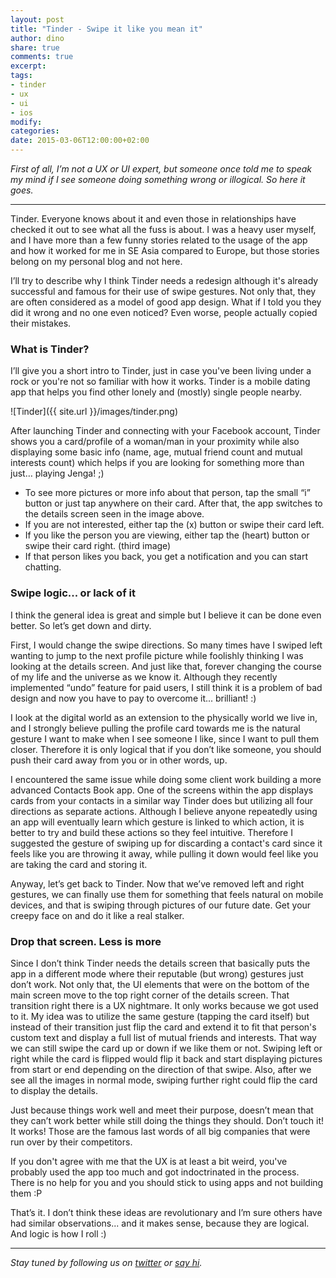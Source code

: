 ```yaml
---
layout: post
title: "Tinder - Swipe it like you mean it"
author: dino
share: true
comments: true
excerpt:
tags:
- tinder
- ux
- ui
- ios
modify:
categories:
date: 2015-03-06T12:00:00+02:00
---
```

*First of all, I’m not a UX or UI expert, but someone once told me to speak my mind if I see someone doing something wrong or illogical. So here it goes.*

---

Tinder. Everyone knows about it and even those in relationships have checked it out to see what all the fuss is about. I was a heavy user myself, and I have more than a few funny stories related to the usage of the app and how it worked for me in SE Asia compared to Europe, but those stories belong on my personal blog and not here.

I’ll try to describe why I think Tinder needs a redesign although it's already successful and famous for their use of swipe gestures. Not only that, they are often considered as a model of good app design. What if I told you they did it wrong and no one even noticed? Even worse, people actually copied their mistakes.

### What is Tinder?

I’ll give you a short intro to Tinder, just in case you've been living under a rock or you're not so familiar with how it works. Tinder is a mobile dating app that helps you find other lonely and (mostly) single people nearby.

![Tinder]({{ site.url }}/images/tinder.png)

After launching Tinder and connecting with your Facebook account, Tinder shows you a card/profile of a woman/man in your proximity while also displaying some basic info (name, age, mutual friend count and mutual interests count) which helps if you are looking for something more than just… playing Jenga! ;)

- To see more pictures or more info about that person, tap the small “i” button or just tap anywhere on their card. After that, the app switches to the details screen seen in the image above.
- If you are not interested, either tap the (x) button or swipe their card left.
- If you like the person you are viewing, either tap the (heart) button or swipe their card right. (third image)
- If that person likes you back, you get a notification and you can start chatting.

### Swipe logic... or lack of it

I think the general idea is great and simple but I believe it can be done even better. So let’s get down and dirty.

First, I would change the swipe directions. So many times have I swiped left wanting to jump to the next profile picture while foolishly thinking I was looking at the details screen. And just like that, forever changing the course of my life and the universe as we know it. Although they recently implemented “undo” feature for paid users, I still think it is a problem of bad design and now you have to pay to overcome it... brilliant! :)

I look at the digital world as an extension to the physically world we live in, and I strongly believe pulling the profile card towards me is the natural gesture I want to make when I see someone I like, since I want to pull them closer. Therefore it is only logical that if you don’t like someone, you should push their card away from you or in other words, up.

I encountered the same issue while doing some client work building a more advanced Contacts Book app. One of the screens within the app displays cards from your contacts in a similar way Tinder does but utilizing all four directions as separate actions. Although I believe anyone repeatedly using an app will eventually learn which gesture is linked to which action, it is better to try and build these actions so they feel intuitive. Therefore I suggested the gesture of swiping up for discarding a contact's card since it feels like you are throwing it away, while pulling it down would feel like you are taking the card and storing it.

Anyway, let’s get back to Tinder. Now that we’ve removed left and right gestures, we can finally use them for something that feels natural on mobile devices, and that is swiping through pictures of our future date. Get your creepy face on and do it like a real stalker.

### Drop that screen. Less is more

Since I don’t think Tinder needs the details screen that basically puts the app in a different mode where their reputable (but wrong) gestures just don’t work. Not only that, the UI elements that were on the bottom of the main screen move to the top right corner of the details screen. That transition right there is a UX nightmare. It only works because we got used to it. My idea was to utilize the same gesture (tapping the card itself) but instead of their transition just flip the card and extend it to fit that person's custom text and display a full list of mutual friends and interests. That way we can still swipe the card up or down if we like them or not. Swiping left or right while the card is flipped would flip it back and start displaying pictures from start or end depending on the direction of that swipe. Also, after we see all the images in normal mode, swiping further right could flip the card to display the details.

Just because things work well and meet their purpose, doesn’t mean that they can’t work better while still doing the things they should. Don’t touch it! It works! Those are the famous last words of all big companies that were run over by their competitors.

If you don't agree with me that the UX is at least a bit weird, you've probably used the app too much and got indoctrinated in the process. There is no help for you and you should stick to using apps and not building them :P

That’s it. I don’t think these ideas are revolutionary and I’m sure others have had similar observations... and it makes sense, because they are logical. And logic is how I roll :)

---

*Stay tuned by following us on [twitter](http://twitter.com/bakeryhq) or [say hi](mailto:hi@thebakery.io).*
